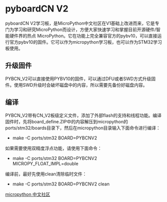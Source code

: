 # pyboardCN V2

pyboardCN V2学习板，是MicroPython中文社区在V1基础上改进而来，它是专门为学习和研究MicroPython而设计，方便大家快速学习和掌握目前开源硬件/智能硬件界的热点 MicroPython。它在功能上完全兼容官方的pybv10，可以直接运行官方pybv10的固件。它可以作为micropython学习板，也可以作为STM32学习板使用。


## 升级固件

PYBCN_V2可以直接使用PYBV10的固件，可以通过DFU或者SWD方式升级固件。使用SWD升级时会破坏磁盘中的内容，所以需要先备份好磁盘内容。

## 编译

PYBCN_V2带有CN_V2板级定义文件，添加了外部flash的支持和线程功能。编译固件时，先将board_define.ZIP中的内容解压到micropython的ports/stm32/boards目录下，然后在micropython目录输入下面命令进行编译：

* make -C ports/stm32 BOARD=PYBCNV2

如果需要使用双精度浮点功能，请使用下面命令：

* make -C ports/stm32 BOARD=PYBCNV2 MICROPY_FLOAT_IMPL=double

编译前，最好先使用clean清除临时文件：

* make -C ports/stm32 BOARD=PYBCNV2 clean

[micropython 中文社区](http://www.micropython.org.cn)
